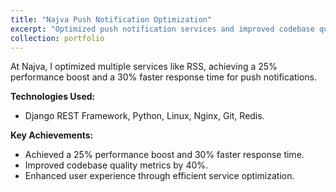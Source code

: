 ```yaml
---
title: "Najva Push Notification Optimization"
excerpt: "Optimized push notification services and improved codebase quality metrics.<br/><img src='/images/najva_push.png'>"
collection: portfolio
---
```


At Najva, I optimized multiple services like RSS, achieving a 25% performance boost and a 30% faster response time for push notifications.

**Technologies Used:**

- Django REST Framework, Python, Linux, Nginx, Git, Redis.

**Key Achievements:**

- Achieved a 25% performance boost and 30% faster response time.
- Improved codebase quality metrics by 40%.
- Enhanced user experience through efficient service optimization.

